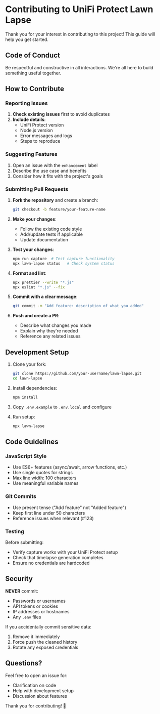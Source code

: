 # Contributing to UniFi Protect Lawn Lapse

Thank you for your interest in contributing to this project! This guide will help you get started.

## Code of Conduct

Be respectful and constructive in all interactions. We're all here to build something useful together.

## How to Contribute

### Reporting Issues

1. **Check existing issues** first to avoid duplicates
2. **Include details**:
   - UniFi Protect version
   - Node.js version
   - Error messages and logs
   - Steps to reproduce

### Suggesting Features

1. Open an issue with the `enhancement` label
2. Describe the use case and benefits
3. Consider how it fits with the project's goals

### Submitting Pull Requests

1. **Fork the repository** and create a branch:

   ```bash
   git checkout -b feature/your-feature-name
   ```

2. **Make your changes**:
   - Follow the existing code style
   - Add/update tests if applicable
   - Update documentation

3. **Test your changes**:

   ```bash
   npm run capture  # Test capture functionality
   npx lawn-lapse status   # Check system status
   ```

4. **Format and lint**:

   ```bash
   npx prettier --write "*.js"
   npx eslint "*.js" --fix
   ```

5. **Commit with a clear message**:

   ```bash
   git commit -m "Add feature: description of what you added"
   ```

6. **Push and create a PR**:
   - Describe what changes you made
   - Explain why they're needed
   - Reference any related issues

## Development Setup

1. Clone your fork:

   ```bash
   git clone https://github.com/your-username/lawn-lapse.git
   cd lawn-lapse
   ```

2. Install dependencies:

   ```bash
   npm install
   ```

3. Copy `.env.example` to `.env.local` and configure

4. Run setup:
   ```bash
   npx lawn-lapse
   ```

## Code Guidelines

### JavaScript Style

- Use ES6+ features (async/await, arrow functions, etc.)
- Use single quotes for strings
- Max line width: 100 characters
- Use meaningful variable names

### Git Commits

- Use present tense ("Add feature" not "Added feature")
- Keep first line under 50 characters
- Reference issues when relevant (#123)

### Testing

Before submitting:

- Verify capture works with your UniFi Protect setup
- Check that timelapse generation completes
- Ensure no credentials are hardcoded

## Security

**NEVER** commit:

- Passwords or usernames
- API tokens or cookies
- IP addresses or hostnames
- Any `.env` files

If you accidentally commit sensitive data:

1. Remove it immediately
2. Force push the cleaned history
3. Rotate any exposed credentials

## Questions?

Feel free to open an issue for:

- Clarification on code
- Help with development setup
- Discussion about features

Thank you for contributing! 🎥
